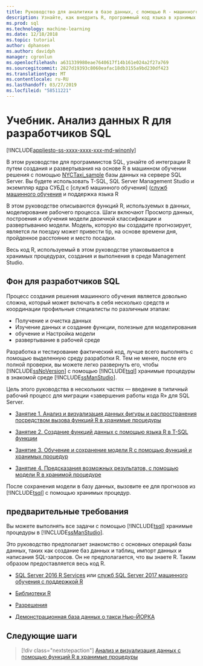 ```yaml
---
title: Руководство для аналитики в базе данных, с помощью R - машинного обучения SQL Server
description: Узнайте, как внедрить R, программный код языка в хранимых процедурах SQL Server и функций T-SQL.
ms.prod: sql
ms.technology: machine-learning
ms.date: 12/18/2018
ms.topic: tutorial
author: dphansen
ms.author: davidph
manager: cgronlun
ms.openlocfilehash: a631339980eae7640617f14b161e024a2f27a769
ms.sourcegitcommit: 2827d19393c8060eafac18db3155a9bd230df423
ms.translationtype: MT
ms.contentlocale: ru-RU
ms.lasthandoff: 03/27/2019
ms.locfileid: "58511221"
---
```

# <a name="tutorial-r-data-analytics-for-sql-developers"></a>Учебник. Анализ данных R для разработчиков SQL
[!INCLUDE[appliesto-ss-xxxx-xxxx-xxx-md-winonly](../../includes/appliesto-ss-xxxx-xxxx-xxx-md-winonly.md)]

В этом руководстве для программистов SQL, узнайте об интеграции R путем создания и развертывания на основе R в машинном обучении решения с помощью [NYCTaxi_sample](demo-data-nyctaxi-in-sql.md) базы данных на сервере SQL Server. Вы будете использовать T-SQL, SQL Server Management Studio и экземпляр ядра СУБД с [служб машинного обучения] ([служб машинного обучения](../install/sql-machine-learning-services-windows-install.md) и поддержка языка R

В этом руководстве описываются функций R, используемых в данных, моделирование рабочего процесса. Шаги включают Просмотр данных, построения и обучения модели двоичной классификации и развертыванию модели. Модель, которую вы создадите прогнозирует, является ли поездку может привести tip, на основе времени дня, пройденное расстояние и место посадки. 

Весь код R, используемый в этом руководстве упаковывается в хранимых процедурах, создания и выполнения в среде Management Studio.

## <a name="background-for-sql-developers"></a>Фон для разработчиков SQL

Процесс создания решения машинного обучения является довольно сложна, который может включать в себя несколько средств и координации профильные специалисты по различным этапам:

+ Получение и очистка данных
+ Изучение данных и создание функции, полезные для моделирования
+ обучение и Настройка модели
+ развертывание в рабочей среде

Разработка и тестирование фактический код, лучше всего выполнять с помощью выделенную среду разработки R. Тем не менее, после его полной проверки, вы можете легко развернуть его, чтобы [!INCLUDE[ssNoVersion](../../includes/ssnoversion-md.md)] с помощью [!INCLUDE[tsql](../../includes/tsql-md.md)] хранимые процедуры в знакомой среде [!INCLUDE[ssManStudio](../../includes/ssmanstudio-md.md)].

Цель этого руководства в нескольких частях — введение в типичный рабочий процесс для миграции «завершения работы кода R» для SQL Server. 

- [Занятие 1. Анализ и визуализация данных фигуры и распространения посредством вызова функций R в хранимые процедуры](../tutorials/sqldev-explore-and-visualize-the-data.md)

- [Занятие 2. Создание функций данных с помощью языка R в T-SQL функции](sqldev-create-data-features-using-t-sql.md)
  
- [Занятие 3. Обучение и сохранение модели R с помощью функций и хранимых процедур](sqldev-train-and-save-a-model-using-t-sql.md)
  
- [Занятие 4. Предсказания возможных результатов, с помощью модели R в хранимой процедуре](../tutorials/sqldev-operationalize-the-model.md)

После сохранения модели в базу данных, вызовите ее для прогнозов из [!INCLUDE[tsql](../../includes/tsql-md.md)] с помощью хранимых процедур.

## <a name="prerequisites"></a>предварительные требования

Вы можете выполнять все задачи с помощью [!INCLUDE[tsql](../../includes/tsql-md.md)] хранимые процедуры в [!INCLUDE[ssManStudio](../../includes/ssmanstudio-md.md)].

Это руководство предполагает знакомство с основных операций базы данных, таких как создание баз данных и таблиц, импорт данных и написания SQL-запросов. Он не предполагается, что вы знаете R. Таким образом предоставляется весь код R. 

+ [SQL Server 2016 R Services](../install/sql-r-services-windows-install.md#verify-installation) или [служб SQL Server 2017 машинного обучения с поддержкой R](../install/sql-machine-learning-services-windows-install.md#verify-installation)

+ [Библиотеки R](../r/determine-which-packages-are-installed-on-sql-server.md#get-the-r-library-location)

+ [Разрешения](../security/user-permission.md)

+ [Демонстрационная база данных о такси Нью-ЙОРКА](demo-data-nyctaxi-in-sql.md)


## <a name="next-steps"></a>Следующие шаги

> [!div class="nextstepaction"]
> [Анализ и визуализация данных с помощью функций R в хранимые процедуры](../tutorials/sqldev-explore-and-visualize-the-data.md)